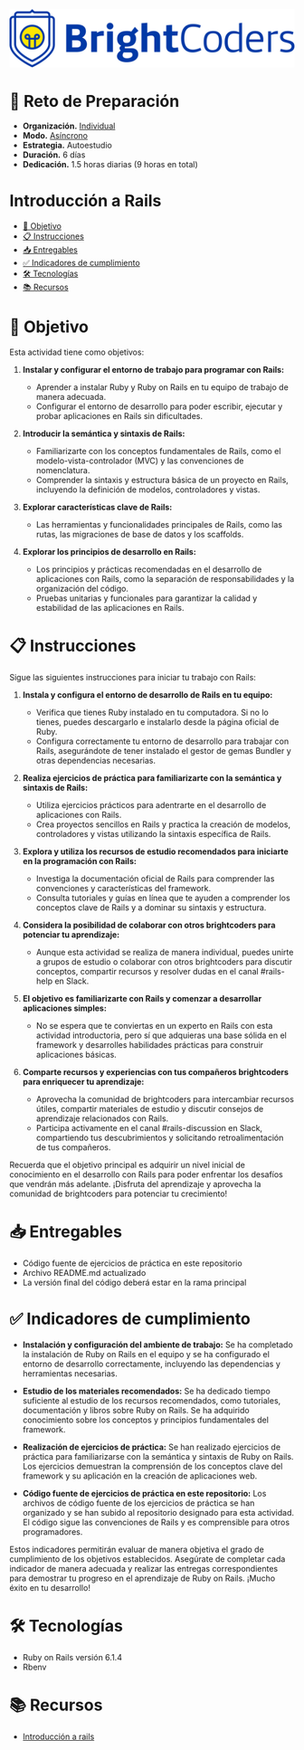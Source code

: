 ![Logo UCOL](img/logo.png)

# 📖 Reto de Preparación

- **Organización.** [Individual](https://github.com/BrightCoders-Institute/handbook/wiki/Actividades#actividades-individuales-as%C3%ADncronas)
- **Modo.** [Asíncrono](https://github.com/BrightCoders-Institute/handbook/wiki/Actividades#actividades-individuales-as%C3%ADncronas)
- **Estrategia.** Autoestudio
- **Duración.** 6 días
- **Dedicación.** 1.5 horas diarias (9 horas en total)

# Introducción a Rails

- [🎯 Objetivo](#-objetivo)
- [📋 Instrucciones](#-instrucciones)
- [📥 Entregables](#-entregables)
- [✅ Indicadores de cumplimiento](#-indicadores-de-cumplimiento)
- [🛠 Tecnologías](#-tecnologías)
- [📚 Recursos](#-recursos)

# 🎯 Objetivo

Esta actividad tiene como objetivos:

1. **Instalar y configurar el entorno de trabajo para programar con Rails:**
   - Aprender a instalar Ruby y Ruby on Rails en tu equipo de trabajo de manera adecuada.
   - Configurar el entorno de desarrollo para poder escribir, ejecutar y probar aplicaciones en Rails sin dificultades.

2. **Introducir la semántica y sintaxis de Rails:**
   - Familiarizarte con los conceptos fundamentales de Rails, como el modelo-vista-controlador (MVC) y las convenciones de nomenclatura.
   - Comprender la sintaxis y estructura básica de un proyecto en Rails, incluyendo la definición de modelos, controladores y vistas.

3. **Explorar características clave de Rails:**
   - Las herramientas y funcionalidades principales de Rails, como las rutas, las migraciones de base de datos y los scaffolds.

4. **Explorar los principios de desarrollo en Rails:**
   - Los principios y prácticas recomendadas en el desarrollo de aplicaciones con Rails, como la separación de responsabilidades y la organización del código.
   - Pruebas unitarias y funcionales para garantizar la calidad y estabilidad de las aplicaciones en Rails.

# 📋 Instrucciones

Sigue las siguientes instrucciones para iniciar tu trabajo con Rails:

1. **Instala y configura el entorno de desarrollo de Rails en tu equipo:**
   - Verifica que tienes Ruby instalado en tu computadora. Si no lo tienes, puedes descargarlo e instalarlo desde la página oficial de Ruby.
   - Configura correctamente tu entorno de desarrollo para trabajar con Rails, asegurándote de tener instalado el gestor de gemas Bundler y otras dependencias necesarias.

2. **Realiza ejercicios de práctica para familiarizarte con la semántica y sintaxis de Rails:**
   - Utiliza ejercicios prácticos para adentrarte en el desarrollo de aplicaciones con Rails.
   - Crea proyectos sencillos en Rails y practica la creación de modelos, controladores y vistas utilizando la sintaxis específica de Rails.

3. **Explora y utiliza los recursos de estudio recomendados para iniciarte en la programación con Rails:**
   - Investiga la documentación oficial de Rails para comprender las convenciones y características del framework.
   - Consulta tutoriales y guías en línea que te ayuden a comprender los conceptos clave de Rails y a dominar su sintaxis y estructura.

4. **Considera la posibilidad de colaborar con otros brightcoders para potenciar tu aprendizaje:**
   - Aunque esta actividad se realiza de manera individual, puedes unirte a grupos de estudio o colaborar con otros brightcoders para discutir conceptos, compartir recursos y resolver dudas en el canal #rails-help en Slack.

5. **El objetivo es familiarizarte con Rails y comenzar a desarrollar aplicaciones simples:**
   - No se espera que te conviertas en un experto en Rails con esta actividad introductoria, pero sí que adquieras una base sólida en el framework y desarrolles habilidades prácticas para construir aplicaciones básicas.

6. **Comparte recursos y experiencias con tus compañeros brightcoders para enriquecer tu aprendizaje:**
   - Aprovecha la comunidad de brightcoders para intercambiar recursos útiles, compartir materiales de estudio y discutir consejos de aprendizaje relacionados con Rails.
   - Participa activamente en el canal #rails-discussion en Slack, compartiendo tus descubrimientos y solicitando retroalimentación de tus compañeros.

Recuerda que el objetivo principal es adquirir un nivel inicial de conocimiento en el desarrollo con Rails para poder enfrentar los desafíos que vendrán más adelante. ¡Disfruta del aprendizaje y aprovecha la comunidad de brightcoders para potenciar tu crecimiento!

# 📥 Entregables

- Código fuente de ejercicios de práctica en este repositorio
- Archivo README.md actualizado
- La versión final del código deberá estar en la rama principal

# ✅ Indicadores de cumplimiento

- **Instalación y configuración del ambiente de trabajo:** Se ha completado la instalación de Ruby on Rails en el equipo y se ha configurado el entorno de desarrollo correctamente, incluyendo las dependencias y herramientas necesarias.

- **Estudio de los materiales recomendados:** Se ha dedicado tiempo suficiente al estudio de los recursos recomendados, como tutoriales, documentación y libros sobre Ruby on Rails. Se ha adquirido conocimiento sobre los conceptos y principios fundamentales del framework.

- **Realización de ejercicios de práctica:** Se han realizado ejercicios de práctica para familiarizarse con la semántica y sintaxis de Ruby on Rails. Los ejercicios demuestran la comprensión de los conceptos clave del framework y su aplicación en la creación de aplicaciones web.

- **Código fuente de ejercicios de práctica en este repositorio:** Los archivos de código fuente de los ejercicios de práctica se han organizado y se han subido al repositorio designado para esta actividad. El código sigue las convenciones de Rails y es comprensible para otros programadores.

Estos indicadores permitirán evaluar de manera objetiva el grado de cumplimiento de los objetivos establecidos. Asegúrate de completar cada indicador de manera adecuada y realizar las entregas correspondientes para demostrar tu progreso en el aprendizaje de Ruby on Rails. ¡Mucho éxito en tu desarrollo!

# 🛠 Tecnologías

- Ruby on Rails versión 6.1.4
- Rbenv

# 📚 Recursos

- [Introducción a rails](https://brightcoders-2.gitbook.io/brightcoders-handbook/recursos/ruby-on-rails/introduccion-a-rails)
